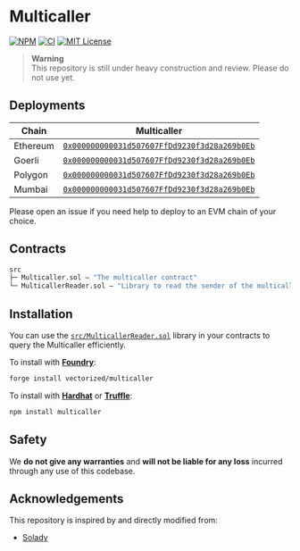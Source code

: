 # Multicaller

[![NPM][npm-shield]][npm-url]
[![CI][ci-shield]][ci-url]
[![MIT License][license-shield]][license-url]


> **Warning**   
> This repository is still under heavy construction and review. Please do not use yet.

## Deployments

| Chain | Multicaller |
|---|---|
| Ethereum | [`0x000000000031d507607FfDd9230f3d28a269b0Eb`](https://etherscan.io/address/0x000000000031d507607FfDd9230f3d28a269b0Eb) |
| Goerli | [`0x000000000031d507607FfDd9230f3d28a269b0Eb`](https://goerli.etherscan.io/address/0x000000000031d507607FfDd9230f3d28a269b0Eb) |
| Polygon | [`0x000000000031d507607FfDd9230f3d28a269b0Eb`](https://polygonscan.com/address/0x000000000031d507607FfDd9230f3d28a269b0Eb) |
| Mumbai | [`0x000000000031d507607FfDd9230f3d28a269b0Eb`](https://mumbai.polygonscan.com/address/0x000000000031d507607FfDd9230f3d28a269b0Eb) |


Please open an issue if you need help to deploy to an EVM chain of your choice.

## Contracts

```ml
src
├─ Multicaller.sol — "The multicaller contract"
└─ MulticallerReader.sol — "Library to read the sender of the multicaller contract"
``` 

## Installation

You can use the [`src/MulticallerReader.sol`](./src/MulticallerReader.sol) library in your contracts to query the Multicaller efficiently.

To install with [**Foundry**](https://github.com/gakonst/foundry):

```sh
forge install vectorized/multicaller
```

To install with [**Hardhat**](https://github.com/nomiclabs/hardhat) or [**Truffle**](https://github.com/trufflesuite/truffle):

```sh
npm install multicaller
```

## Safety

We **do not give any warranties** and **will not be liable for any loss** incurred through any use of this codebase.

## Acknowledgements

This repository is inspired by and directly modified from:

- [Solady](https://github.com/vectorized/solady)


[npm-shield]: https://img.shields.io/npm/v/multicaller.svg
[npm-url]: https://www.npmjs.com/package/multicaller

[ci-shield]: https://img.shields.io/github/actions/workflow/status/vectorized/multicaller/ci.yml?label=build&branch=main
[ci-url]: https://github.com/vectorized/multicaller/actions/workflows/ci.yml

[license-shield]: https://img.shields.io/badge/License-MIT-green.svg
[license-url]: https://github.com/vectorized/multicaller/blob/main/LICENSE.txt
